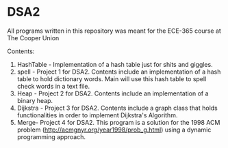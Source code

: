 # DSA2
All programs written in this repository was meant for the ECE-365 course at The Cooper Union

Contents:

1. HashTable - Implementation of a hash table just for shits and giggles.
2. spell - Project 1 for DSA2. Contents include an implementation of a hash table to hold dictionary words. Main will use this hash table to spell check words in a text file.
3. Heap - Project 2 for DSA2. Contents include an implementation of a binary heap.
4. Dijkstra - Project 3 for DSA2. Contents include a graph class that holds functionalities in order to implement Dijkstra's Algorithm.
5. Merge- Project 4 for DSA2. This program is a solution for the 1998 ACM problem (http://acmgnyr.org/year1998/prob_g.html) using a dynamic programming approach.
